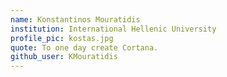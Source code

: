 ```yaml
---
name: Konstantinos Mouratidis
institution: International Hellenic University
profile_pic: kostas.jpg
quote: To one day create Cortana.
github_user: KMouratidis
---
```


